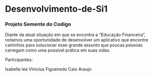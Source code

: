 # Desenvolvimento-de-Si1
### Projeto Semente do Codigo

Diante da atual situação em que se encontra a “Educação Financeira”,
 notamos uma oportunidade de desenvolver um aplicativo que encontre caminhos para
 solucionar esse grande assunto que poucas pessoas carregam como uma possível
 prática em suas vidas.

Participantes:

Isabella lee
Vinicius Figueiredo
Caio Araujo
